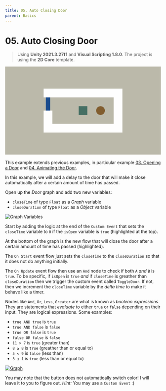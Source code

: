 ```yaml
---
title: 05. Auto Closing Door
parent: Basics
---
```


# 05. Auto Closing Door

> Using **Unity 2021.3.27f1** and **Visual Scripting 1.8.0**. The project is using the **2D Core** template.

![Demo](./demo.gif)

This example extends previous examples, in particular example [03. Opening a Door](../03-opening-a-door/03-opening-a-door) and [04. Animating the Door](../04-animating-the-door/04-animating-the-door). 

In this example, we will add a delay to the door that will make it close automatically after a certain amount of time has passed.

Open up the *Door* graph and add two new variables:

- `closeTime` of type `Float` as a *Graph* variable
- `closeDuration` of type `Float` as a *Object* variable

<img src="./graph-variables-1x.webp" srcset="./graph-variables-1x.webp 1x, ./graph-variables-2x.webp 2x" alt="Graph Variables">

Start by adding the logic at the end of the `Custom Event` that sets the `closeTime` variable to `0` if the `isOpen` variable is `true` (highlighted at the top).

At the bottom of the graph is the new flow that will close the door after a certain amount of time has passed (highlighted).

The `On Start` event flow just sets the `closeTime` to the `closeDuration` so that it does not do anything initially.

The `On Update` event flow then use an `And` node to check if both `A` *and* `B` is `true`. To be specific, if `isOpen` is `true` *and* if `closeTime` is greather than `closeDuration` then we trigger the custom event called `ToggleDoor`. If not, then we increment the `closeTime` variable by the *delta time* to make it behave like a timer.

Nodes like `And`, `Or`, `Less`, `Greater` are what is known as *boolean expressions*. They are statements that *evaluate* to either `true` or `false` depending on their input. They are logical expressions. Some examples:

- `true AND true` is `true`
- `true AND false` is `false`
- `true OR false` is `true`
- `false OR false` is `false`
- `11 > 7` is `true` (greater than)
- `8 ≥ 8` is `true` (greather than or equal to)
- `5 < 9` is `false` (less than)
- `3 ≤ 1` is `true` (less than or equal to)

[<img src="./graph-1x.webp" srcset="./graph-1x.webp 1x, ./graph-2x.webp 2x" alt="Graph">](./graph-2x.webp)

You may note that the button does not automatically switch color! I will leave it to you to figure out. *Hint:* You may use a `Custom Event` :)